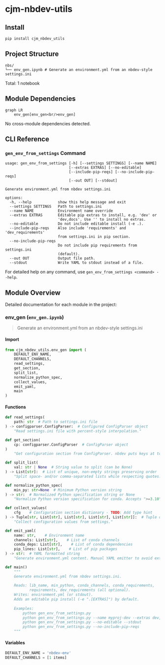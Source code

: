 # cjm-nbdev-utils


<!-- WARNING: THIS FILE WAS AUTOGENERATED! DO NOT EDIT! -->

## Install

``` bash
pip install cjm_nbdev_utils
```

## Project Structure

    nbs/
    └── env_gen.ipynb # Generate an environment.yml from an nbdev-style settings.ini

Total: 1 notebook

## Module Dependencies

``` mermaid
graph LR
    env_gen[env_gen<br/>env_gen]
```

No cross-module dependencies detected.

## CLI Reference

### `gen_env_from_settings` Command

    usage: gen_env_from_settings [-h] [--settings SETTINGS] [--name NAME]
                                 [--extras EXTRAS] [--no-editable]
                                 [--include-pip-reqs] [--no-include-pip-reqs]
                                 [--out OUT] [--stdout]

    Generate environment.yml from nbdev settings.ini

    options:
      -h, --help            show this help message and exit
      --settings SETTINGS   Path to settings.ini
      --name NAME           Environment name override
      --extras EXTRAS       Editable pip extras to install, e.g. 'dev' or
                            'dev,docs'. Use '' to install no extras.
      --no-editable         Do not include editable install (-e .).
      --include-pip-reqs    Also include 'requirements' and 'dev_requirements'
                            from settings.ini in pip section.
      --no-include-pip-reqs
                            Do not include pip requirements from settings.ini
                            (default).
      --out OUT             Output file path.
      --stdout              Write YAML to stdout instead of a file.

For detailed help on any command, use
`gen_env_from_settings <command> --help`.

## Module Overview

Detailed documentation for each module in the project:

### env_gen (`env_gen.ipynb`)

> Generate an environment.yml from an nbdev-style settings.ini

#### Import

``` python
from cjm_nbdev_utils.env_gen import (
    DEFAULT_ENV_NAME,
    DEFAULT_CHANNELS,
    read_settings,
    get_section,
    split_list,
    normalize_python_spec,
    collect_values,
    emit_yaml,
    main
)
```

#### Functions

``` python
def read_settings(
    path: str  # Path to settings.ini file
) -> configparser.ConfigParser:  # Configured ConfigParser object
    "Read settings.ini file with percent-style interpolation."
```

``` python
def get_section(
    cp: configparser.ConfigParser  # ConfigParser object
)
    "Get configuration section from ConfigParser. nbdev puts keys at top-level (DEFAULT). Falls back to first section if present."
```

``` python
def split_list(
    val: str | None  # String value to split (can be None)
) -> List[str]:  # List of unique, non-empty strings preserving order
    "Split space- and/or comma-separated lists while respecting quotes."
```

``` python
def normalize_python_spec(
    min_py: str=None  # Minimum Python version string
) -> str:  # Normalized Python specification string or None
    "Normalize Python version specification for conda. Accepts ">=3.10", "3.10", "3.9.*", etc. If bare like "3.10", makes it ">=3.10"."
```

``` python
def collect_values(
    cfg    # Configuration section dictionary - TODO: Add type hint
) -> Tuple[str, List[str], List[str], List[str], List[str]]:  # Tuple of (env_name, channels, conda_reqs, pip_reqs, dev_pip_reqs)
    "Collect configuration values from settings."
```

``` python
def emit_yaml(
    name: str,    # Environment name
    channels: List[str],    # List of conda channels
    conda_deps: List[str],    # List of conda dependencies
    pip_lines: List[str],    # List of pip packages
) -> str:  # YAML formatted string
    "Generate environment.yml content. Manual YAML emitter to avoid extra dependencies."
```

``` python
def main()
    """
    Generate environment.yml from nbdev settings.ini.
    
    Reads: lib_name, min_python, conda_channels, conda_requirements,
           requirements, dev_requirements (all optional).
    Writes: environment.yml (or stdout).
    Adds an editable pip install (-e ".[EXTRAS]") by default.
    
    Examples:
        python gen_env_from_settings.py
        python gen_env_from_settings.py --name myproj-dev --extras dev,docs --out env.yml
        python gen_env_from_settings.py --no-editable --stdout
        python gen_env_from_settings.py --no-include-pip-reqs
    """
```

#### Variables

``` python
DEFAULT_ENV_NAME = 'nbdev-env'
DEFAULT_CHANNELS = [1 items]
```
